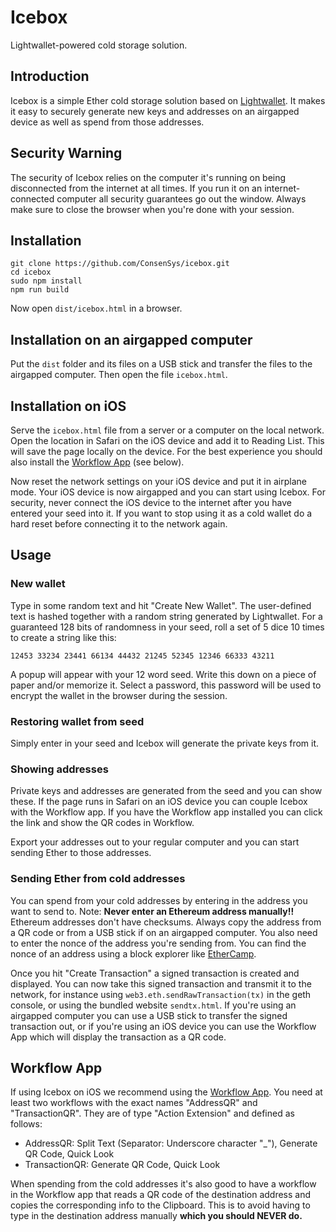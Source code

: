 # Icebox

Lightwallet-powered cold storage solution.

## Introduction

Icebox is a simple Ether cold storage solution based on
[Lightwallet](https://github.com/ConsenSys/eth-lightwallet). It makes
it easy to securely generate new keys and addresses on an airgapped
device as well as spend from those addresses.

## Security Warning

The security of Icebox relies on the computer it's running on being
disconnected from the internet at all times. If you run it on an
internet-connected computer all security guarantees go out the
window. Always make sure to close the browser when you're done with
your session.

## Installation

```
git clone https://github.com/ConsenSys/icebox.git
cd icebox
sudo npm install
npm run build
```

Now open `dist/icebox.html` in a browser.

## Installation on an airgapped computer

Put the `dist` folder and its files on a USB stick and transfer the
files to the airgapped computer. Then open the file `icebox.html`.


## Installation on iOS

Serve the `icebox.html` file from a server or a computer on the local
network. Open the location in Safari on the iOS device and add it to
Reading List. This will save the page locally on the device. For the
best experience you should also install the [Workflow
App](http://workflow.is) (see below).

Now reset the network settings on your iOS device and put it in
airplane mode. Your iOS device is now airgapped and you can start
using Icebox. For security, never connect the iOS device to the
internet after you have entered your seed into it. If you want to stop
using it as a cold wallet do a hard reset before connecting it to the
network again.

## Usage

### New wallet

Type in some random text and hit "Create New Wallet". The user-defined
text is hashed together with a random string generated by
Lightwallet. For a guaranteed 128 bits of randomness in your seed,
roll a set of 5 dice 10 times to create a string like this:

```
12453 33234 23441 66134 44432 21245 52345 12346 66333 43211
```

A popup will appear with your 12 word seed. Write this down on a piece
of paper and/or memorize it. Select a password, this password will be
used to encrypt the wallet in the browser during the session.

### Restoring wallet from seed

Simply enter in your seed and Icebox will generate the private keys
from it.

### Showing addresses

Private keys and addresses are generated from the seed and you can
show these. If the page runs in Safari on an iOS device you can couple
Icebox with the Workflow app. If you have the Workflow app installed
you can click the link and show the QR codes in Workflow.

Export your addresses out to your regular computer and you can start
sending Ether to those addresses.

### Sending Ether from cold addresses

You can spend from your cold addresses by entering in the address you
want to send to. Note: **Never enter an Ethereum address manually!!**
Ethereum addresses don't have checksums. Always copy the address from
a QR code or from a USB stick if on an airgapped computer. You also
need to enter the nonce of the address you're sending from. You can
find the nonce of an address using a block explorer like
[EtherCamp](https://live.ether.camp/).

Once you hit "Create Transaction" a signed transaction is created and
displayed. You can now take this signed transaction and transmit it to
the network, for instance using `web3.eth.sendRawTransaction(tx)` in
the geth console, or using the bundled website `sendtx.html`. If
you're using an airgapped computer you can use a USB stick to transfer
the signed transaction out, or if you're using an iOS device you can
use the Workflow App which will display the transaction as a QR code.

## Workflow App

If using Icebox on iOS we recommend using the [Workflow
App](http://workflow.is). You need at least two workflows with the
exact names "AddressQR" and "TransactionQR". They are of type "Action
Extension" and defined as follows:

* AddressQR: Split Text (Separator: Underscore character "_"), Generate QR Code, Quick Look
* TransactionQR: Generate QR Code, Quick Look

When spending from the cold addresses it's also good to have a
workflow in the Workflow app that reads a QR code of the destination
address and copies the corresponding info to the Clipboard. This is to
avoid having to type in the destination address manually **which you
should NEVER do.**
